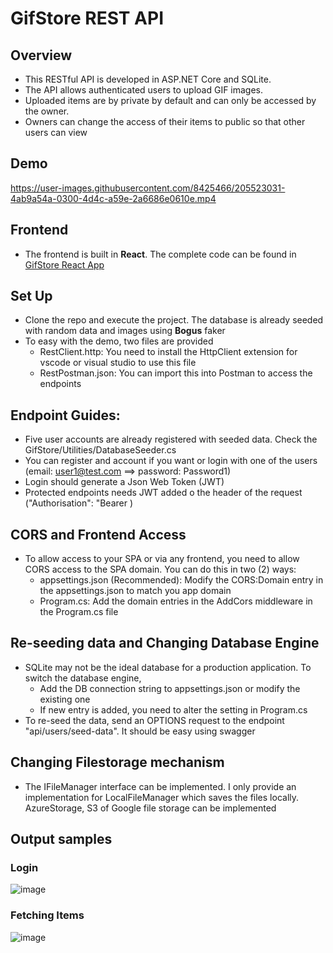 # GifStore REST API

## Overview
- This RESTful API is developed in ASP.NET Core and SQLite. 
- The API allows authenticated users to upload GIF images. 
- Uploaded items are by private by default and can only be accessed by the owner. 
- Owners can change the access of their items to public so that other users can view

## Demo

https://user-images.githubusercontent.com/8425466/205523031-4ab9a54a-0300-4d4c-a59e-2a6686e0610e.mp4


## Frontend
- The frontend is built in **React**. The complete code can be found in [GifStore React App](https://github.com/salisuwy/gifstore-react-app)

## Set Up
- Clone the repo and execute the project. The database is already seeded with random data and images using **Bogus** faker
- To easy with the demo, two files are provided
  - RestClient.http: You need to install the HttpClient extension for vscode or visual studio to use this file
  - RestPostman.json: You can import this into Postman to access the endpoints 
  
## Endpoint Guides:
- Five user accounts are already registered with seeded data. Check the GifStore/Utilities/DatabaseSeeder.cs 
- You can register and account if you want or login with one of the users (email: user1@test.com ==> password: Password1)
- Login should generate a Json Web Token (JWT)
- Protected endpoints needs JWT added o the header of the request ("Authorisation": "Bearer <token>)

## CORS and Frontend Access
- To allow access to your SPA or via any frontend, you need to allow CORS access to the SPA domain. You can do this in two (2) ways:
  - appsettings.json (Recommended): Modify the CORS:Domain entry in the appsettings.json to match you app domain
  - Program.cs: Add the domain entries in the AddCors middleware in the Program.cs file
  
## Re-seeding data and Changing Database Engine
- SQLite may not be the ideal database for a production application. To switch the database engine,
  - Add the DB connection string to appsettings.json or modify the existing one
  - If new entry is added, you need to alter the setting in Program.cs
- To re-seed the data, send an OPTIONS request to the endpoint "api/users/seed-data". It should be easy using swagger  

## Changing Filestorage mechanism
- The IFileManager interface can be implemented. I only provide an implementation for LocalFileManager which saves the files locally. AzureStorage, S3 of Google file storage can be implemented

## Output samples
### Login
![image](https://user-images.githubusercontent.com/8425466/201521393-04d55832-6e41-4387-af13-6b9ed95e826d.png)
### Fetching Items
![image](https://user-images.githubusercontent.com/8425466/201521439-43d1977b-0775-4e62-9175-dfd78353208b.png)
